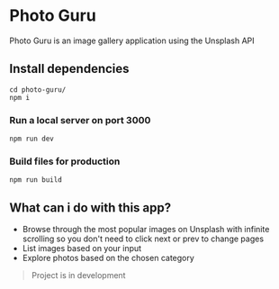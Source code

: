 # Photo Guru

Photo Guru is an image gallery application using the Unsplash API

## Install dependencies
```
cd photo-guru/
npm i 
```

### Run a local server on port 3000
```
npm run dev
```

### Build files for production
```
npm run build
```

## What can i do with this app?

* Browse through the most popular images on Unsplash with infinite scrolling so you don't need to click next or prev to change pages
* List images based on your input
* Explore photos based on the chosen category

> Project is in development
